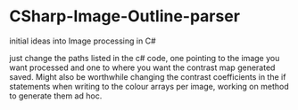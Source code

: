 # CSharp-Image-Outline-parser
initial ideas into Image processing in C#

just change the paths listed in the c# code, one pointing to the image you want processed and one to where you want the contrast map generated saved. Might also be worthwhile changing the contrast coefficients in the if statements when writing to the colour arrays per image, working on method to generate them ad hoc.
